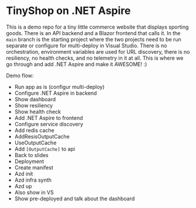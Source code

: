 # TinyShop on .NET Aspire

This is a demo repo for a tiny little commerce website that displays sporting goods. There is an API backend and a Blazor frontend that calls it. In the `main` branch is the starting project where the two projects need to be run separate or configure for multi-deploy in Visual Studio. There is no orchestration, environment variables are used for URL discovery, there is no resiliency, no health checks, and no telemetry in it at all. This is where we go through and add .NET Aspire and make it AWESOME! :)


Demo flow:
- Run app as is (configur multi-deploy)
- Configure .NET Aspire in backend
- Show dashboard
- Show resiliency
- Show health check
- Add .NET Aspire to frontend
- Configure service discovery
- Add redis cache
- AddResisOutputCache
- UseOutputCache
- Add `[OutputCache]` to api
- Back to slides
- Deployment
- Create manifest
- Azd init
- Azd infra synth
- Azd up
- Also show in VS
- Show pre-deployed and talk about the dashboard
